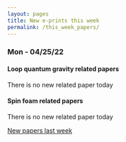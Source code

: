 ```yaml
---
layout: pages
title: New e-prints this week
permalink: /this_week_papers/
---
```




### Mon - 04/25/22

#### Loop quantum gravity related papers

There is no new related paper today 

#### Spin foam related papers

There is no new related paper today 




[New papers last week]({{site.url}}/archived/weekly/pre-prints/2022/04/25/archived_weekly_papers.html)